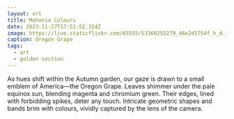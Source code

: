 ```yaml
---
layout: art
title: Mahonia Colours
date: 2023-11-27T17:51:52.324Z
image: https://live.staticflickr.com/65535/53360255279_46e2d3754f_h_d.jpg
caption: Oregon Grape
tags:
  - art
  - golden section
---
```

As hues shift within the Autumn garden, our gaze is drawn to a small emblem of America—the Oregon Grape. Leaves shimmer under the pale equinox sun, blending magenta and chromium green. Their edges, lined with forbidding spikes, deter any touch. Intricate geometric shapes and bands brim with colours, vividly captured by the lens of the camera.
